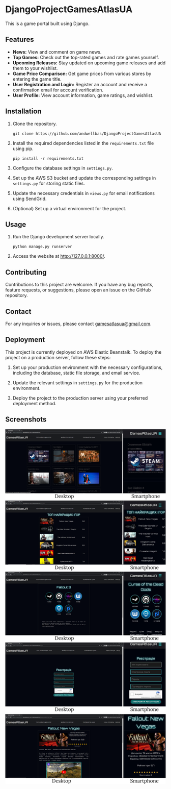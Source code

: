 # DjangoProjectGamesAtlasUA

This is a game portal built using Django.

## Features

- **News:** View and comment on game news.
- **Top Games:** Check out the top-rated games and rate games yourself.
- **Upcoming Releases:** Stay updated on upcoming game releases and add them to your wishlist.
- **Game Price Comparison:** Get game prices from various stores by entering the game title.
- **User Registration and Login:** Register an account and receive a confirmation email for account verification.
- **User Profile:** View account information, game ratings, and wishlist.

## Installation

1. Clone the repository.
    ```shell
    git clone https://github.com/andwellbas/DjangoProjectGamesAtlasUA
    ```

2. Install the required dependencies listed in the `requirements.txt` file using pip.
    ```shell
    pip install -r requirements.txt
    ```

3. Configure the database settings in `settings.py`.

4. Set up the AWS S3 bucket and update the corresponding settings in `settings.py` for storing static files.

5. Update the necessary credentials in `views.py` for email notifications using SendGrid.

6. (Optional) Set up a virtual environment for the project.

## Usage

1. Run the Django development server locally.
    ```shell
    python manage.py runserver
    ```

2. Access the website at http://127.0.0.1:8000/.

## Contributing

Contributions to this project are welcome. If you have any bug reports, feature requests, or suggestions, please open an issue on the GitHub repository.

## Contact

For any inquiries or issues, please contact gamesatlasua@gmail.com.

## Deployment

This project is currently deployed on AWS Elastic Beanstalk. To deploy the project on a production server, follow these steps:

1. Set up your production environment with the necessary configurations, including the database, static file storage, and email service.

2. Update the relevant settings in `settings.py` for the production environment.

3. Deploy the project to the production server using your preferred deployment method.

## Screenshots
![Screenshot 1](screenshots/main_page.png)
![Screenshot 1](screenshots/top_games.png)
![Screenshot 1](screenshots/result_price.png)
![Screenshot 1](screenshots/register.png)
![Screenshot 1](screenshots/detail_top.png)